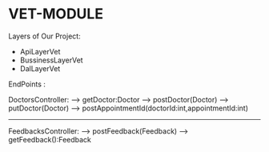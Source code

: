 # VET-MODULE
Layers of Our Project:
*  ApiLayerVet
*  BussinessLayerVet
*  DalLayerVet



EndPoints :

DoctorsController:
  --> getDoctor:Doctor
  --> postDoctor(Doctor)
  --> putDoctor(Doctor)
  --> postAppointmentId(doctorId:int,appointmentId:int)

-------------------------------------------------------------------------------------------

FeedbacksController:
  --> postFeedback(Feedback)
  --> getFeedback():Feedback
